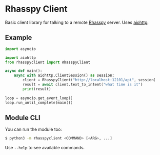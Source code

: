 # Rhasspy Client

Basic client library for talking to a remote [Rhasspy](https://rhasspy.readthedocs.io) server. Uses [aiohttp](https://aiohttp.readthedocs.io/en/stable/).

## Example

```python
import asyncio

import aiohttp
from rhasspyclient import RhasspyClient

async def main():
    async with aiohttp.ClientSession() as session:
        client = RhasspyClient("http://localhost:12101/api", session)
        result = await client.text_to_intent("what time is it")
        print(result)
        
loop = asyncio.get_event_loop()
loop.run_until_complete(main())
```

## Module CLI

You can run the module too:

```bash
$ python3 -m rhasspyclient <COMMAND> [<ARG>, ...]
```

Use `--help` to see available commands.
